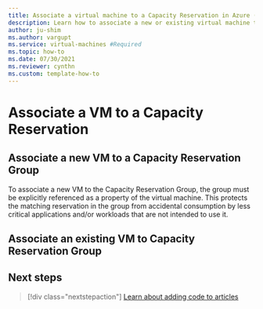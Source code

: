 ```yaml
---
title: Associate a virtual machine to a Capacity Reservation in Azure (preview)
description: Learn how to associate a new or existing virtual machine to a Capacity Reservation.
author: ju-shim
ms.author: vargupt
ms.service: virtual-machines #Required
ms.topic: how-to
ms.date: 07/30/2021
ms.reviewer: cynthn
ms.custom: template-how-to
---
```


# Associate a VM to a Capacity Reservation 

<!-- intro --> 

## Associate a new VM to a Capacity Reservation Group

To associate a new VM to the Capacity Reservation Group, the group must be explicitly referenced as a property of the virtual machine. This protects the matching reservation in the group from accidental consumption by less critical applications and/or workloads that are not intended to use it.

<!-- API, Portal, ARM tabs -->


## Associate an existing VM to Capacity Reservation Group 

<!-- WORK IN PROGRESS, ASK VARUN FOR AN UPDATE -->


## Next steps

> [!div class="nextstepaction"]
> [Learn about adding code to articles](availability.md)